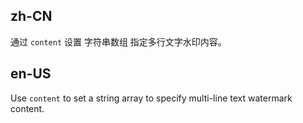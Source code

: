 ## zh-CN

通过 `content` 设置 字符串数组 指定多行文字水印内容。

## en-US

Use `content` to set a string array to specify multi-line text watermark content.
